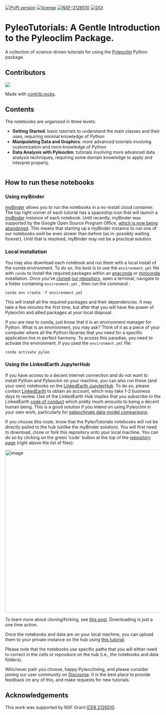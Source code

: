 [![PyPI version](https://badge.fury.io/py/pyleoclim.svg)](https://badge.fury.io/py/pyleoclim)
[![license](https://img.shields.io/github/license/linkedearth/PyleoTutorials.svg)]()
[![NSF-2126510](https://img.shields.io/badge/NSF-2126510-blue.svg)](https://nsf.gov/awardsearch/showAward?AWD_ID=2126510)
[![DOI](https://zenodo.org/badge/509538632.svg)](https://zenodo.org/badge/latestdoi/509538632)

# PyleoTutorials: A Gentle Introduction to the Pyleoclim Package.

A collection of science-driven tutorials for using the [Pyleoclim](https://github.com/LinkedEarth/Pyleoclim_util) Python package.

## Contributors
<a href="https://github.com/LinkedEarth/PyleoTutorials/graphs/contributors">
  <img src="https://contrib.rocks/image?repo=LinkedEarth/PyleoTutorials" />
</a>

Made with [contrib.rocks](https://contrib.rocks).
## Contents

The notebooks are organized in three levels:
- **Getting Started**: basic tutorials to understand the main classes and their uses, requiring minimal knowledge of Python
- **Manipulating Data and Graphics**: more advanced tutorials involving customization and more knowledge of Python
- **Data Analysis with Pyleoclim**: tutorials involving more advanced data analysis techniques, requiring some domain knowledge to apply and interpret properly.  

```{tableofcontents}
```

## How to run these notebooks

### Using myBinder

[myBinder](https://mybinder.org) allows you to run the notebooks in a no-install cloud container.
The top right corner of each tutorial has a spaceship icon that will launch a [myBinder](https://mybinder.org) instance of each notebook.  Until recently, myBinder was supported by the Google Open Source Program Office, [which is now being abandoned](https://blog.jupyter.org/mybinder-org-reducing-capacity-c93ccfc6413f). This means that starting up a myBinder instance to run one of our notebooks swill be even slower than before (as in: possibly waiting forever). Until that is resolved, myBinder may not be a practical solution.  

### Local installation
You may also download each notebook and run them with a local install of the conda environment. To do so, the best is to use the `environment.yml` file with `conda` to install the required packages within an [anaconda](https://anaconda.org) or [miniconda](https://docs.conda.io/en/latest/miniconda.html) installation. Once you've [cloned](https://docs.github.com/en/desktop/contributing-and-collaborating-using-github-desktop/adding-and-cloning-repositories/cloning-and-forking-repositories-from-github-desktop#) [our repository](https://github.com/LinkedEarth/PyleoTutorials.git), open a terminal, navigate to a folder containing `environment.yml` , then run the command :

`conda env create -f environment.yml`

This will install all the required packages and their dependencies. It may take a few minutes the first time, but after that you will have the power of Pyleoclim and allied packages at your local disposal.

If you are new to conda, just know that it is an environment manager for Python. What is an environment, you may ask? Think of it as a piece of your computer where all the Python libraries that you need for a specific application live in perfect harmony. To access this paradise, you need to activate the environment. If you used the `environment.yml` file:

`conda activate pyleo`

### Using the LinkedEarth JupyterHub


If you have access to a decent internet connection and do not want to install Python and Pyleoclim on your machine, you can also run these (and your own) notebooks on the [LinkedEarth JupyterHub](http://linked.earth/research_hub.html). To do so, please contact [LinkedEarth](mailto:linkedearth@gmail.com) to obtain an account, which may take 1-2 business days to review. Use of the LinkedEarth Hub implies that you subscribe to the LinkedEarth [code of conduct](https://github.com/LinkedEarth/governance/blob/main/code-of-conduct.md) which pretty much amounts to being a decent human being.  This is a good solution if you intend on using Pyleoclim in your own work, particularly for [paleoclimate data-model comparisons](https://medium.com/cyberpaleo/announcing-the-next-linkedearth-chapter-paleocube-790778b6ffb0).

If you choose this route, know that the PyleoTutorials notebooks will not be directly pulled to the hub (unlike the myBinder solution). You will first need to download, clone or fork this repository onto your local machine. You can do so by clicking on the green 'code' button at the top of the [repository page](https://github.com/LinkedEarth/PyleoTutorials) (right above the list of files):

<img width="526" alt="image" src="https://user-images.githubusercontent.com/11758571/185023757-093f9765-857c-404a-9707-07f6715e8e06.png">

To learn more about cloning/forking, see [this post](https://www.theserverside.com/answer/Git-fork-vs-clone-Whats-the-difference). Downloading is just a one time action.

Once the notebooks and data are on your local machine, you can upload them to your private instance on the hub using [this tutorial](https://foundations.projectpythia.org/foundations/jupyterlab.html).

Please note that the notebooks use specific paths that you will either need to correct in the cells or reproduce on the hub (i.e., the notebooks and data folders).

Whichever path you choose, happy Pyleocliming, and please consider joining our user community on [Discourse](https://discourse.linked.earth). It is the best place to provide feedback on any of this, and make requests for new tutorials.

## Acknowledgements
This work was supported by NSF Grant [ICER 2126510](https://nsf.gov/awardsearch/showAward?AWD_ID=2126510&HistoricalAwards=false).
